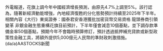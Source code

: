 外電報道，花旗上調今年中國經濟增長預測，由原先4.7%上調至5%。該行認為，隨著新經濟動能增強，內地經濟復甦的分化態勢預計持續至2025年下半年。相關內容《大行》東吳證券：國泰君安香港獲批加密貨幣交易資格 龍頭券商引領變革 非銀金融生態重構花旗目前預計，下半年僅會減息10個基點，並下調存款準備金率50個基點，預期今年不會臨時預算修訂，預計透過抵押補充貸款或新型政策性金融工具，將額外提供5,000億元人民幣的準財政刺激措施。(da/a)AASTOCKS新聞